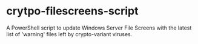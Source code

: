# crytpo-filescreens-script
A PowerShell script to update Windows Server File Screens with the latest list of 'warning' files left by crypto-variant viruses.
